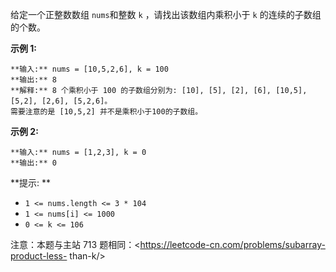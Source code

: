 给定一个正整数数组 `nums`和整数 `k` ，请找出该数组内乘积小于 `k` 的连续的子数组的个数。



**示例 1:**

    
    
    **输入:** nums = [10,5,2,6], k = 100
    **输出:** 8
    **解释:** 8 个乘积小于 100 的子数组分别为: [10], [5], [2], [6], [10,5], [5,2], [2,6], [5,2,6]。
    需要注意的是 [10,5,2] 并不是乘积小于100的子数组。
    

**示例 2:**

    
    
    **输入:** nums = [1,2,3], k = 0
    **输出:** 0



**提示:  **

  * `1 <= nums.length <= 3 * 104`
  * `1 <= nums[i] <= 1000`
  * `0 <= k <= 106`



注意：本题与主站 713 题相同：<https://leetcode-cn.com/problems/subarray-product-less-
than-k/>


